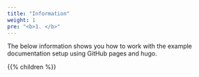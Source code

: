 ```yaml
---
title: "Information"
weight: 1
pre: "<b>1. </b>"
---
```


The below information shows you how to work with the example documentation setup using GitHub pages and hugo.

{{% children  %}}
